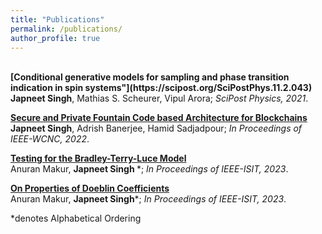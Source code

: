 ```yaml
---
title: "Publications"
permalink: /publications/
author_profile: true
---
```

<br>
<b>[Conditional generative models for sampling and phase transition indication in spin systems"](https://scipost.org/SciPostPhys.11.2.043)</b> <br> 
<b>Japneet Singh</b>, Mathias S. Scheurer, Vipul Arora;
<i>SciPost Physics, 2021</i>.

<b>[Secure and Private Fountain Code based Architecture for Blockchains](http://japneet644.github.io/files/GFAF.pdf)</b> <br> 
<b>Japneet Singh</b>, Adrish Banerjee, Hamid Sadjadpour;
<i>In Proceedings of IEEE-WCNC, 2022</i>.

<b>[Testing for the Bradley-Terry-Luce Model](http://japneet644.github.io/files/Testing_of_BTLm.pdf)</b> <br> 
Anuran Makur, <b>Japneet Singh </b>*;
<i>In Proceedings of IEEE-ISIT, 2023</i>.

<b>[On Properties of Doeblin Coefficients](http://japneet644.github.io/files/DoeblinCoef.pdf)</b> <br> 
Anuran Makur, <b>Japneet Singh</b>*;
<i>In Proceedings of IEEE-ISIT, 2023</i>.


*denotes Alphabetical Ordering 
